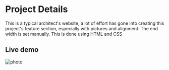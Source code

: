 
# Project Details

This is a typical architect's website, a lot of effort has gone into creating this project's feature section, especially with pictures and alignment. The end width is set manually. This is done using HTML and CSS


## Live demo
![photo](https://drive.google.com/file/d/1aOLQw9scxfVM9dJfRdg1w0xV-QV5nPgc/view?usp=drive_link)


